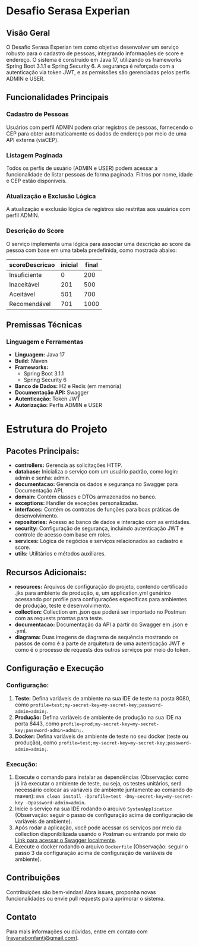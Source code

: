 # Desafio Serasa Experian

## Visão Geral

O Desafio Serasa Experian tem como objetivo desenvolver um serviço robusto para o cadastro de pessoas, integrando informações de score e endereço. O sistema é construído em Java 17, utilizando os frameworks Spring Boot 3.1.1 e Spring Security 6. A segurança é reforçada com a autenticação via token JWT, e as permissões são gerenciadas pelos perfis ADMIN e USER.

## Funcionalidades Principais

### Cadastro de Pessoas

Usuários com perfil ADMIN podem criar registros de pessoas, fornecendo o CEP para obter automaticamente os dados de endereço por meio de uma API externa (viaCEP).

### Listagem Paginada

Todos os perfis de usuário (ADMIN e USER) podem acessar a funcionalidade de listar pessoas de forma paginada. Filtros por nome, idade e CEP estão disponíveis.

### Atualização e Exclusão Lógica

A atualização e exclusão lógica de registros são restritas aos usuários com perfil ADMIN.

### Descrição do Score

O serviço implementa uma lógica para associar uma descrição ao score da pessoa com base em uma tabela predefinida, como mostrada abaixo:

| scoreDescricao  | inicial | final | 
| --------------- | ------- | ----- |
| Insuficiente    | 0       | 200   |
| Inaceitável     | 201     | 500   |
| Aceitável       | 501     | 700   |
| Recomendável    | 701     | 1000  |

## Premissas Técnicas

### Linguagem e Ferramentas

- **Linguagem:** Java 17
- **Build:** Maven
- **Frameworks:**
    - Spring Boot 3.1.1
    - Spring Security 6
- **Banco de Dados:** H2 e Redis (em memória)
- **Documentação API:** Swagger
- **Autenticação:** Token JWT
- **Autorização:** Perfis ADMIN e USER

# Estrutura do Projeto

## Pacotes Principais:

- **controllers:** Gerencia as solicitações HTTP.
- **database:** Inicializa o serviço com um usuário padrão, como login: admin e senha: admin.
- **documentacao:** Gerencia os dados e segurança no Swagger para Documentação API.
- **domain:** Contém classes e DTOs armazenados no banco.
- **exceptions:** Handler de exceções personalizadas.
- **interfaces:** Contém os contratos de funções para boas práticas de desenvolvimento.
- **repositories:** Acesso ao banco de dados e interação com as entidades.
- **security:** Configuração de segurança, incluindo autenticação JWT e controle de acesso com base em roles.
- **services:** Lógica de negócios e serviços relacionados ao cadastro e score.
- **utils:** Utilitários e métodos auxiliares.

## Recursos Adicionais:

- **resources:** Arquivos de configuração do projeto, contendo certificado .jks para ambiente de produção, e, um application.yml genérico acessando por profile para configurações específicas para ambientes de produção, teste e desenvolvimento.
- **collection:** Collection em .json que poderá ser importado no Postman com as requests prontas para teste.
- **documentacao:** Documentação da API a partir do Swagger em .json e .yml.
- **diagrama:** Duas imagens de diagrama de sequência mostrando os passos de como é a parte de arquitetura de uma autenticação JWT e como é o processo de requests dos outros serviços por meio do token.

## Configuração e Execução

### Configuração:

1. **Teste:** Defina variáveis de ambiente na sua IDE de teste na posta 8080, como `profile=test;my-secret-key=my-secret-key;password-admin=admin;`.
2. **Produção:** Defina variáveis de ambiente de produção na sua IDE na porta 8443, como `profile=prod;my-secret-key=my-secret-key;password-admin=admin;`.
3. **Docker:** Defina variáveis de ambiente de teste no seu docker (teste ou produção), como `profile=test;my-secret-key=my-secret-key;password-admin=admin;`.

### Execução:

1. Execute o comando para instalar as dependências (Observação: como já irá executar o ambiente de teste, ou seja, os testes unitários, será necessário colocar as variáveis de ambiente juntamente ao comando do maven): `mvn clean install -Dprofile=test -Dmy-secret-key=my-secret-key -Dpassword-admin=admin`.
2. Inicie o serviço na sua IDE rodando o arquivo `SystemApplication` (Observação: seguir o passo de configuração acima de configuração de variáveis de ambiente).
3. Após rodar a aplicação, você pode acessar os serviços por meio da collection disponibilizada usando o Postman ou entrando por meio do [Link para acessar o Swagger localmente](http://localhost:8080/swagger-ui/index.html).
4. Execute o docker rodando o arquivo `Dockerfile` (Observação: seguir o passo 3 da configuração acima de configuração de variáveis de ambiente).

## Contribuições

Contribuições são bem-vindas! Abra issues, proponha novas funcionalidades ou envie pull requests para aprimorar o sistema.

## Contato

Para mais informações ou dúvidas, entre em contato com [rayanabonfanti@gmail.com].
